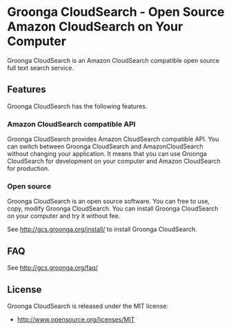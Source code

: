 # Groonga CloudSearch - Open Source Amazon CloudSearch on Your Computer

Groonga CloudSearch is an Amazon CloudSearch compatible open source
full text search service.

## Features

Groonga CloudSearch has the following features.

### Amazon CloudSearch compatible API

Groonga CloudSearch provides Amazon CloudSearch compatible API. You
can switch between Groonga CloudSearch and AmazonCloudSearch without
changing your application. It means that you can use Groonga
CloudSearch for development on your computer and Amazon CloudSearch
for production.

### Open source

Groonga CloudSearch is an open source software. You can free to use,
copy, modify Groonga CloudSearch. You can install Groonga CloudSearch
on your computer and try it without fee.

See http://gcs.groonga.org/install/ to install Groonga CloudSearch.

## FAQ

See http://gcs.groonga.org/faq/

## License

Groonga CloudSearch is released under the MIT license:

* http://www.opensource.org/licenses/MIT
